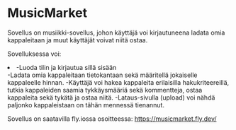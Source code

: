 # MusicMarket

Sovellus on musiikki-sovellus, johon käyttäjä voi kirjautuneena ladata omia kappaleitaan ja muut käyttäjät voivat niitä ostaa.

Sovelluksessa voi:
  <li>-Luoda tilin ja kirjautua sillä sisään</li>
  -Ladata omia kappaleitaan tietokantaan sekä määritellä jokaiselle kappaleelle hinnan.
  -Käyttäjä voi hakea kappaleita erilaisilla hakukriteereillä, tutkia kappaleiden saamia tykkäysmääriä sekä kommentteja, ostaa kappaleita sekä tykätä ja ostaa niitä.
  -Lataus-sivulla (upload) voi nähdä paljonko kappaleistaan on tähän mennessä tienannut. 


Sovellus on saatavilla fly.iossa osoitteessa: https://musicmarket.fly.dev/


